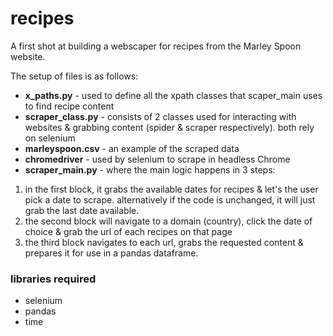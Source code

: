# recipes
A first shot at building a webscaper for recipes from the Marley Spoon website. 

The setup of files is as follows:

- **x_paths.py** - used to define all the xpath classes that scaper_main uses to find recipe content
- **scraper_class.py** - consists of 2 classes used for interacting with websites & grabbing content (spider & scraper respectively). both rely on selenium
- **marleyspoon.csv** - an example of the scraped data
- **chromedriver** - used by selenium to scrape in headless Chrome
- **scraper_main.py** - where the main logic happens in 3 steps:
1. in the first block, it grabs the available dates for recipes & let's the user pick a date to scrape. alternatively if the code is unchanged, it will just grab the last date available.
2. the second block will navigate to a domain (country), click the date of choice & grab the url of each recipes on that page
3. the third block navigates to each url, grabs the requested content & prepares it for use in a pandas dataframe.


### libraries required
- selenium
- pandas
- time
